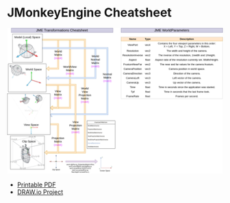 # JMonkeyEngine Cheatsheet

![](jmeCheatsheet.png)

- [Printable PDF](jmeCheatsheet.pdf)
- [DRAW.io Project](jmeCheatsheet.drawio)

